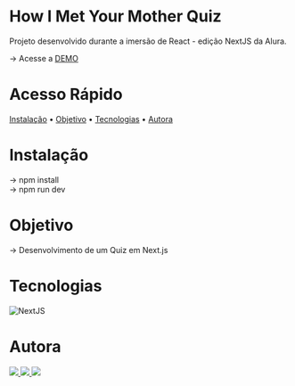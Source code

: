 # How I Met Your Mother Quiz

Projeto desenvolvido durante a imersão de React - edição NextJS da Alura.

→ Acesse a <a href="https://himym-quiz.vercel.app/">DEMO</a> <br>

# Acesso Rápido

  <a href="#instalação">Instalação</a> •
  <a href="#objetivo">Objetivo</a> •
 <a href="#tecnologias">Tecnologias</a> • 
 <a href="#autora">Autora</a>

# Instalação

→ npm install <br>
→ npm run dev

# Objetivo

→ Desenvolvimento de um Quiz em Next.js

# Tecnologias

![NextJS](https://img.shields.io/badge/-Next.js-000000?style=flat&logo=next&logoColor=white)

# Autora

<a href="https://www.linkedin.com/in/thaliaberger/" target="_blank">
  <img src="https://img.shields.io/badge/-LinkedIn-2D2D2F?style=flat&logo=linkedin&logoColor=white">
  </a>
  <a href="https://thaliaberger.vercel.app/" target="_blank">
  <img src="https://img.shields.io/badge/-Portfolio-2D2D2F?style=flat">
  </a>
  <a href="mailto:berger.thalia@gmail.com" target="_blank">
  <img src="https://img.shields.io/badge/-Gmail-2D2D2F?style=flat&logo=gmail&logoColor=white">
  </a>
